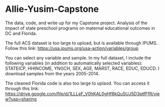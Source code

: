 # Allie-Yusim-Capstone
The data, code, and write up for my Capstone project. Analysis of the impact of state preschool programs on maternal educational outcomes in DC and Florida.

The full ACS dataset is too large to upload, but is available through IPUMS. Follow this link: https://usa.ipums.org/usa-action/variables/group

You can select any variable and sample. In my full dataset, I include the following variables (in addition to automatically selected variables): STATEICP, HHINCOME, YNGCH, SEX, AGE, MARST, RACE, EDUC, EDUCD. I download samples from the years 2005-2014.


The cleaned Florida code is also too large to uplaod. You can access it through this link: https://drive.google.com/file/d/1LLLeF_V0hKAL0gHf8kQuSUJ5D3ptfFfR/view?usp=sharing
